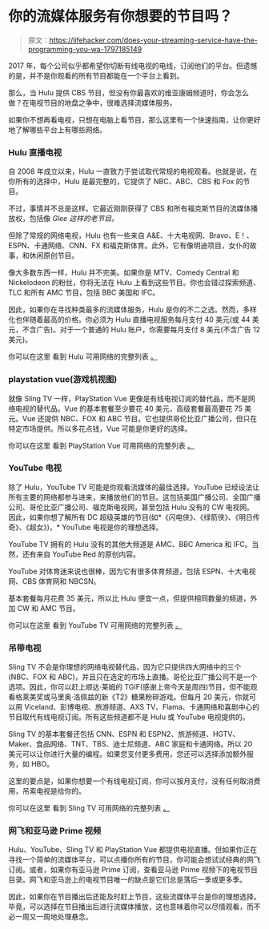 # 你的流媒体服务有你想要的节目吗？

> 原文：<https://lifehacker.com/does-your-streaming-service-have-the-programming-you-wa-1797185149>

2017 年，每个公司似乎都希望你切断有线电视的电线，订阅他们的平台。但遗憾的是，并不是你观看的所有节目都能在一个平台上看到。



那么，当 Hulu 提供 CBS 节目，但没有你最喜欢的维亚康姆频道时，你会怎么做？在电视节目的地盘之争中，很难选择流媒体服务。

如果你不想再看电视，只想在电脑上看节目，那么这里有一个快速指南，让你更好地了解哪些平台上有哪些网络。

### Hulu 直播电视

自 2008 年成立以来，Hulu 一直致力于尝试取代常规的电视观看。也就是说，在你所有的选择中，Hulu 是最完整的，它提供了 NBC、ABC、CBS 和 Fox 的节目。

不过，事情并不总是这样。它最近刚刚获得了 CBS 和所有福克斯节目的流媒体播放权，包括像 *Glee 这样的老节目。*

但除了常规的网络电视，Hulu 也有一些来自 A&E、十大电视网、Bravo、E！、ESPN、卡通网络、CNN、FX 和福克斯体育。此外，它有像明迪项目，女仆的故事，和休闲原创节目。

像大多数东西一样，Hulu 并不完美。如果你是 MTV、Comedy Central 和 Nickelodeon 的粉丝，你将无法在 Hulu 上看到这些节目。你也会错过探索频道、TLC 和所有 AMC 节目，包括 BBC 美国和 IFC。

因此，如果你在寻找种类最多的流媒体服务，Hulu 是你的不二之选。然而，多样化也伴随着最高的价格。你必须为 Hulu 直播电视服务每月支付 40 美元(或 44 美元，不含广告)。对于一个普通的 Hulu 账户，你需要每月支付 8 美元(不含广告 12 美元)。

你可以在这里 看到 Hulu 可用网络的完整列表 [。](https://www.hulu.com/live-tv)

### playstation vue(游戏机视图)

就像 Sling TV 一样，PlayStation Vue 更像是有线电视订阅的替代品，而不是网络电视的替代品。Vue 的基本套餐至少要花 40 美元，高级套餐最高要花 75 美元。Vue 还提供 NBC、FOX 和 ABC 节目。它也提供哥伦比亚广播公司，但只在特定市场提供。所以多花点钱，Vue 可能是你更好的选择。

你可以在这里 看到 PlayStation Vue 可用网络的完整列表 [。](https://www.playstation.com/en-us/network/vue/channels/?dl=access) 

### YouTube 电视

除了 Hulu，YouTube TV 可能是你观看流媒体的最佳选择。YouTube 已经设法让所有主要的网络都参与进来，来播放他们的节目。这包括美国广播公司、全国广播公司、哥伦比亚广播公司、福克斯电视网，甚至包括 Hulu 没有的 CW 电视网。因此，如果你想了解所有 DC 超级英雄的节目(如*《闪电侠》、《绿箭侠》、《明日传奇》、《超女》)，* YouTube 电视是你的理想选择。

YouTube TV 拥有的 Hulu 没有的其他大频道是 AMC、BBC America 和 IFC。当然，还有来自 YouTube Red 的原创内容。

YouTube 对体育迷来说也很棒，因为它有很多体育频道，包括 ESPN、十大电视网、CBS 体育网和 NBCSN。

基本套餐每月花费 35 美元，所以比 Hulu 便宜一点，但提供相同数量的频道，外加 CW 和 AMC 节目。

你可以在这里 看到 YouTube TV 可用网络的完整列表 [。](https://tv.youtube.com/welcome/?utm_source=youtube_web&utm_medium=ep&utm_campaign=home&ve=34273)

### 吊带电视

Sling TV 不会是你理想的网络电视替代品，因为它只提供四大网络中的三个(NBC、FOX 和 ABC)，并且只在选定的市场上直播。哥伦比亚广播公司不是一个选项。因此，你可以赶上顺达·莱姆的 TGIF(感谢上帝今天是周四)节目，但不能观看格莱美奖或马里奥·洛佩兹的新《T2》糖果粉碎游戏。但每月 20 美元，你就可以用 Viceland、彭博电视、旅游频道、AXS TV、Flama、卡通网络和喜剧中心的节目取代有线电视订阅。所有这些频道都不是 Hulu 或 YouTube 电视提供的。

Sling TV 的基本套餐还包括 CNN、ESPN 和 ESPN2、旅游频道、HGTV、Maker、食品网络、TNT、TBS、迪士尼频道、ABC 家庭和卡通网络。所以 20 美元可以让你进行大量的编程。如果您支付更多费用，您还可以选择添加额外服务，如 HBO。

这里的要点是，如果你想要一个有线电视订阅，你可以按月支付，没有任何取消费用，吊索电视是给你的。

你可以在这里 看到 Sling TV 可用网络的完整列表 [。](https://www.sling.com/c/channels?classification=us)

### 网飞和亚马逊 Prime 视频

Hulu、YouTube、Sling TV 和 PlayStation Vue 都提供电视直播。但如果你正在寻找一个简单的流媒体平台，可以点播你所有的节目，你可能会想试试经典的网飞订阅。或者，如果你有亚马逊 Prime 订阅，查看亚马逊 Prime 视频下的电视节目目录。网飞和亚马逊上的电视节目唯一的缺点是它们总是落后一季或更多季。

因此，如果你在节目播出后还能及时赶上节目，这些流媒体平台是你的理想选择。毕竟，可以选择在节目播出后进行流媒体播放，这也意味着你可以尽情观看，而不必一周又一周地处理悬念。